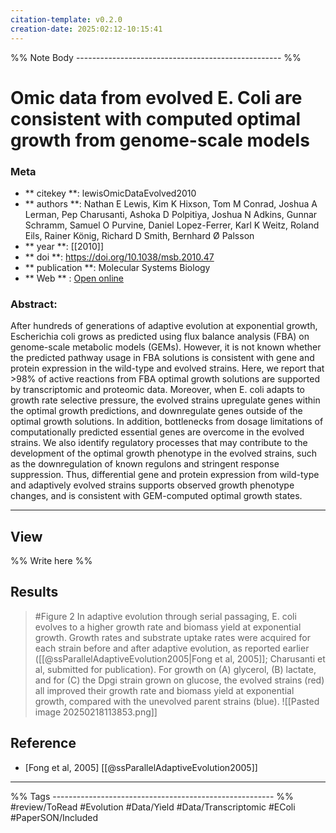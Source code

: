 ```yaml
---
citation-template: v0.2.0
creation-date: 2025:02:12-10:15:41
---
```


%% Note Body --------------------------------------------------- %%
# Omic data from evolved E. Coli are consistent with computed optimal growth from genome-scale models

### Meta
- ** citekey **: lewisOmicDataEvolved2010
- ** authors **: Nathan E Lewis, Kim K Hixson, Tom M Conrad, Joshua A Lerman, Pep Charusanti, Ashoka D Polpitiya, Joshua N Adkins, Gunnar Schramm, Samuel O Purvine, Daniel Lopez-Ferrer, Karl K Weitz, Roland Eils, Rainer König, Richard D Smith, Bernhard Ø Palsson
- ** year **: [[2010]]
- ** doi **: https://doi.org/10.1038/msb.2010.47
- ** publication **: Molecular Systems Biology
- ** Web ** : [Open online](https://www.embopress.org/doi/full/10.1038/msb.2010.47)


### Abstract:
After hundreds of generations of adaptive evolution at exponential growth, Escherichia coli grows as predicted using flux balance analysis (FBA) on genome-scale metabolic models (GEMs). However, it is not known whether the predicted pathway usage in FBA solutions is consistent with gene and protein expression in the wild-type and evolved strains. Here, we report that >98% of active reactions from FBA optimal growth solutions are supported by transcriptomic and proteomic data. Moreover, when E. coli adapts to growth rate selective pressure, the evolved strains upregulate genes within the optimal growth predictions, and downregulate genes outside of the optimal growth solutions. In addition, bottlenecks from dosage limitations of computationally predicted essential genes are overcome in the evolved strains. We also identify regulatory processes that may contribute to the development of the optimal growth phenotype in the evolved strains, such as the downregulation of known regulons and stringent response suppression. Thus, differential gene and protein expression from wild-type and adaptively evolved strains supports observed growth phenotype changes, and is consistent with GEM-computed optimal growth states.

___

## View

%% Write here %%


## Results

> #Figure 2 In adaptive evolution through serial passaging, E. coli evolves to a higher growth rate and biomass yield at exponential growth. Growth rates and substrate uptake rates were acquired for each strain before and after adaptive evolution, as reported earlier ([[@ssParallelAdaptiveEvolution2005|Fong et al, 2005]]; Charusanti et al, submitted for publication). For growth on (A) glycerol, (B) lactate, and for (C) the Dpgi strain grown on glucose, the evolved strains (red) all improved their growth rate and biomass yield at exponential growth, compared with the unevolved parent strains (blue).
> ![[Pasted image 20250218113853.png]]

## Reference

- [Fong et al, 2005]  [[@ssParallelAdaptiveEvolution2005]] 


___
%% Tags  ------------------------------------------------------- %%
#review/ToRead
#Evolution 
#Data/Yield
#Data/Transcriptomic 
#EColi 
#PaperSON/Included
